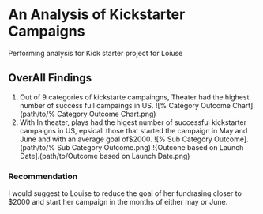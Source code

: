 # An Analysis of Kickstarter Campaigns
Performing analysis for Kick starter project for Loiuse
## OverAll Findings
1. Out of 9 categories of kickstarte campaingns, Theater had the highest number of success full campaings in US.
![% Category Outcome Chart].(path/to/% Category Outcome Chart.png)
2. With In theater, plays had the higest number of successful kickstarter campaigns in US, epsicall those that started the campaign in May and June and with an average goal of$2000.
![% Sub Category Outcome].(path/to/% Sub Category Outcome.png)
!{Outcone based on Launch Date].(path/to/Outcome based on Launch Date.png)
### Recommendation
I would suggest to Louise to reduce the goal of her fundrasing closer to $2000 and start her campaign in the months of either may or June.
